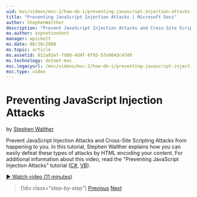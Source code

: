 ```yaml
---
uid: mvc/videos/mvc-2/how-do-i/preventing-javascript-injection-attacks
title: "Preventing JavaScript Injection Attacks | Microsoft Docs"
author: StephenWalther
description: "Prevent JavaScript Injection Attacks and Cross-Site Scripting Attacks from happening to you. In this tutorial, Stephen Walther explains how you can easily de..."
ms.author: aspnetcontent
manager: wpickett
ms.date: 08/20/2008
ms.topic: article
ms.assetid: 012a91e7-fd88-4d4f-8f95-57a9043c47d9
ms.technology: dotnet-mvc
msc.legacyurl: /mvc/videos/mvc-2/how-do-i/preventing-javascript-injection-attacks
msc.type: video
---
```

Preventing JavaScript Injection Attacks
====================
by [Stephen Walther](https://github.com/StephenWalther)

Prevent JavaScript Injection Attacks and Cross-Site Scripting Attacks from happening to you. In this tutorial, Stephen Walther explains how you can easily defeat these types of attacks by HTML encoding your content. For additional information about this video, read the "Preventing JavaScript Injection Attacks" tutorial ([C#](../../../overview/older-versions-1/security/preventing-javascript-injection-attacks-cs.md), [VB](../../../overview/older-versions-1/security/preventing-javascript-injection-attacks-vb.md)).

[&#9654; Watch video (11 minutes)](https://channel9.msdn.com/Blogs/ASP-NET-Site-Videos/preventing-javascript-injection-attacks)

> [!div class="step-by-step"]
> [Previous](an-introduction-to-url-routing.md)
> [Next](creating-unit-tests-for-aspnet-mvc-applications.md)
